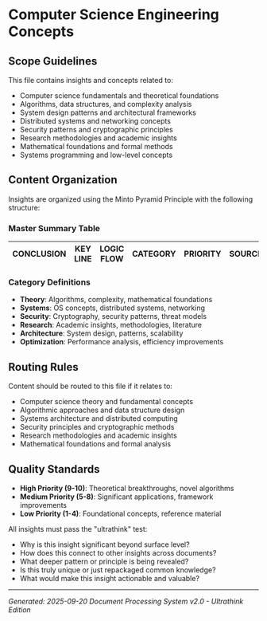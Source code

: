 # Computer Science Engineering Concepts

## Scope Guidelines
This file contains insights and concepts related to:
- Computer science fundamentals and theoretical foundations
- Algorithms, data structures, and complexity analysis
- System design patterns and architectural frameworks
- Distributed systems and networking concepts
- Security patterns and cryptographic principles
- Research methodologies and academic insights
- Mathematical foundations and formal methods
- Systems programming and low-level concepts

## Content Organization
Insights are organized using the Minto Pyramid Principle with the following structure:

### Master Summary Table
| CONCLUSION | KEY LINE | LOGIC FLOW | CATEGORY | PRIORITY | SOURCE |
|------------|----------|------------|----------|----------|--------|

### Category Definitions
- **Theory**: Algorithms, complexity, mathematical foundations
- **Systems**: OS concepts, distributed systems, networking
- **Security**: Cryptography, security patterns, threat models
- **Research**: Academic insights, methodologies, literature
- **Architecture**: System design, patterns, scalability
- **Optimization**: Performance analysis, efficiency improvements

## Routing Rules
Content should be routed to this file if it relates to:
- Computer science theory and fundamental concepts
- Algorithmic approaches and data structure design
- Systems architecture and distributed computing
- Security principles and cryptographic methods
- Research methodologies and academic insights
- Mathematical foundations and formal analysis

## Quality Standards
- **High Priority (9-10)**: Theoretical breakthroughs, novel algorithms
- **Medium Priority (5-8)**: Significant applications, framework improvements
- **Low Priority (1-4)**: Foundational concepts, reference material

All insights must pass the "ultrathink" test:
- Why is this insight significant beyond surface level?
- How does this connect to other insights across documents?
- What deeper pattern or principle is being revealed?
- Is this truly unique or just repackaged common knowledge?
- What would make this insight actionable and valuable?

---
*Generated: 2025-09-20*
*Document Processing System v2.0 - Ultrathink Edition*